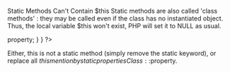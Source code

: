 Static Methods Can't Contain $this
Static methods are also called 'class methods' : they may be called even if the class has no instantiated object. Thus, the local variable $this won't exist, PHP will set it to NULL as usual. 

<?php

class foo {
    // Static method may access other static methods, or property, or none. 
    static function staticBar() {
        // This is not possible in a static method
        return self::otherStaticBar() . static::$staticProperty;
    }

    static function bar() {
        // This is not possible in a static method
        return $this->property;
    }

}

?>

Either, this is not a static method (simply remove the static keyword), or replace all $this mention by static properties Class::$property.

